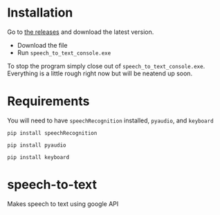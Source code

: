 # Installation
Go to [the releases](https://github.com/NexInfinite/speech-to-text/releases/) and download the latest version. 
- Download the file
- Run `speech_to_text_console.exe`

To stop the program simply close out of `speech_to_text_console.exe`. Everything is a little rough right now but will be neatend up soon.

# Requirements
You will need to have `speechRecognition` installed, `pyaudio`, and `keyboard`

`pip install speechRecognition`

`pip install pyaudio`

`pip install keyboard`

# speech-to-text
Makes speech to text using google API
